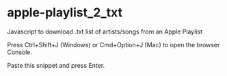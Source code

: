 # apple-playlist_2_txt
Javascript to download .txt list of artists/songs from an Apple Playlist

Press Ctrl+Shift+J (Windows) or Cmd+Option+J (Mac) to open the browser Console.

Paste this snippet and press Enter.
